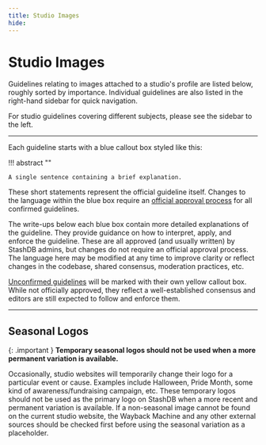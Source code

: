 ```yaml
---
title: Studio Images
hide:
---
```


# Studio Images

Guidelines relating to images attached to a studio's profile are listed below, roughly sorted by importance. Individual guidelines are also listed in the right-hand sidebar for quick navigation.

For studio guidelines covering different subjects, please see the sidebar to the left.

---

Each guideline starts with a blue callout box styled like this:

!!! abstract ""

    A single sentence containing a brief explanation.

These short statements represent the official guideline itself. Changes to the language within the blue box require an [official approval process](LINKZ) for all confirmed guidelines.

The write-ups below each blue box contain more detailed explanations of the guideline. They provide guidance on how to interpret, apply, and enforce the guideline. These are all approved (and usually written) by StashDB admins, but changes do not require an official approval process. The language here may be modified at any time to improve clarity or reflect changes in the codebase, shared consensus, moderation practices, etc.

[Unconfirmed guidelines](LINKZ) will be marked with their own yellow callout box. While not officially approved, they reflect a well-established consensus and editors are still expected to follow and enforce them.

---

## Seasonal Logos

{: .important }
**Temporary seasonal logos should not be used when a more permanent variation is available.**

Occasionally, studio websites will temporarily change their logo for a particular event or cause. Examples include Halloween, Pride Month, some kind of awareness/fundraising campaign, etc. These temporary logos should not be used as the primary logo on StashDB when a more recent and permanent variation is available. If a non-seasonal image cannot be found on the current studio website, the Wayback Machine and any other external sources should be checked first before using the seasonal variation as a placeholder.
